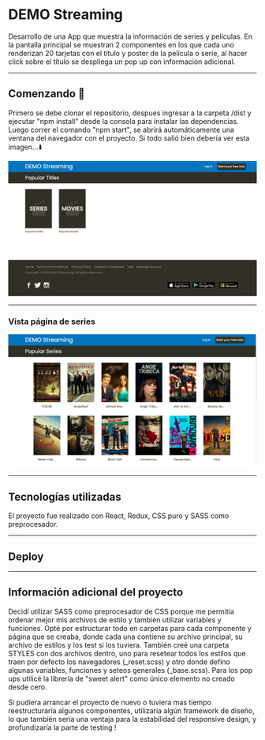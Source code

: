 # DEMO Streaming

Desarrollo de una App que muestra la información de series y películas. En la pantalla principal se muestran 2 componentes en los que cada uno renderizan 20 tarjetas con el título y poster de la película o serie, al hacer click sobre el título se despliega un pop up con información adicional.

---

## Comenzando 🚀

Primero se debe clonar el repositorio, despues ingresar a la carpeta /dist y ejecutar "npm install" desde la consola para instalar las dependencias.
Luego correr el comando "npm start", se abrirá automáticamente una ventana del navegador con el proyecto.
Si todo salió bien debería ver esta imagen...⬇️

![Main](./src/components/assets/mainPage.png)

---

### Vista página de series

![Series](./src/components/assets/series.png)

---

## Tecnologías utilizadas

El proyecto fue realizado con React, Redux, CSS puro y SASS como preprocesador. 

---

## Deploy 



---

## Información adicional del proyecto

Decidí utilizar SASS como preprocesador de CSS porque me permitía ordenar mejor mis archivos de estilo y también utilizar variables y funciones.
Opté por estructurar todo en carpetas para cada componente y página que se creaba, donde cada una contiene su archivo principal, su archivo de estilos y los test si los tuviera.
También creé una carpeta STYLES con dos archivos dentro, uno para resetear todos los estilos que traen por defecto los navegadores (_reset.scss) y otro donde defino algunas variables, funciones y seteos generales (_base.scss).
Para los pop ups utilicé la librería de "sweet alert" como único elemento no creado desde cero.

Si pudiera arrancar el proyecto de nuevo o tuviera mas tiempo reestructuraría algunos componentes, utilizaría algún framework de diseño, lo que también sería una ventaja para la estabilidad del responsive design, y profundizaría la parte de testing !






